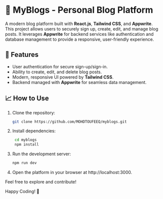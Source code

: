 # 🚀 MyBlogs - Personal Blog Platform

A modern blog platform built with **React.js**, **Tailwind CSS**, and **Appwrite**. This project allows users to securely sign up, create, edit, and manage blog posts. It leverages **Appwrite** for backend services like authentication and database management to provide a responsive, user-friendly experience.

## 📌 Features
- User authentication for secure sign-up/sign-in.
- Ability to create, edit, and delete blog posts.
- Modern, responsive UI powered by **Tailwind CSS**.
- Backend managed with **Appwrite** for seamless data management.

## 📈 How to Use

1. Clone the repository:
   ```bash
   git clone https://github.com/MOHDTOUFEEQ/myblogs.git
   
2. Install dependencies:
   ```bash
    cd myblogs
    npm install
3. Run the development server:
    ```bash
    npm run dev

4. Open the platform in your browser at http://localhost:3000.

Feel free to explore and contribute!

Happy Coding! 🚀
